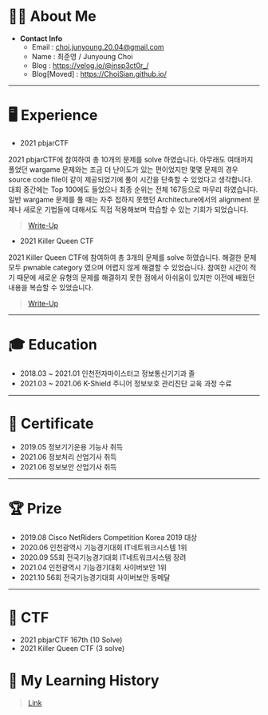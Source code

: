 # 👨‍💻 **About Me**

- **Contact Info**
  - Email : choi.junyoung.20.04@gmail.com
  - Name : 최준영 / Junyoung Choi
  - Blog : https://velog.io/@insp3ct0r_/
  - Blog[Moved] : https://ChoiSian.github.io/

* * *

# 🖥️ **Experience**

- 2021 pbjarCTF

2021 pbjarCTF에 참여하여 총 10개의 문제를 solve 하였습니다. 아무래도 여태까지 풀었던 wargame 문제와는 조금 더 난이도가 있는 편이었지만 몇몇 문제의 경우 source code file이 같이 제공되었기에 풀이 시간을 단축할 수 있었다고 생각합니다.
대회 중간에는 Top 100에도 들었으나 최종 순위는 전체 167등으로 마무리 하였습니다. 일반 wargame 문제를 풀 때는 자주 접하지 못했던 Architecture에서의 alignment 문제나 새로운 기법들에 대해서도 직접 적용해보며 학습할 수 있는 기회가 되었습니다.

> [Write-Up](https://choisian.github.io/system/crypto/misc/ctf%20write-up/pbjarctf-write-up/)

- 2021 Killer Queen CTF

2021 Killer Queen CTF에 참여하여 총 3개의 문제를 solve 하였습니다. 해결한 문제 모두 pwnable category 였으며 어렵지 않게 해결할 수 있었습니다. 참여한 시간이 적기 때문에 새로운 유형의 문제를 해결하지 못한 점에서 아쉬움이 있지만 이전에 배웠던 내용을 복습할 수 있었습니다.

> [Write-Up](https://choisian.github.io/ctf%20write-up/system/killer-queen-ctf-write-up/)

* * *

# 🎓 **Education**

- 2018.03 ~ 2021.01 인천전자마이스터고 정보통신기기과 졸
- 2021.03 ~ 2021.06 K-Shield 주니어 정보보호 관리진단 교육 과정 수료

* * *

# 📝 **Certificate**

- 2019.05 정보기기운용 기능사 취득
- 2021.06 정보처리 산업기사 취득
- 2021.06 정보보안 산업기사 취득

* * *

# 🏆 **Prize**

- 2019.08 Cisco NetRiders Competition Korea 2019 대상
- 2020.06 인천광역시 기능경기대회 IT네트워크시스템 1위
- 2020.09 55회 전국기능경기대회 IT네트워크시스템 장려
- 2021.04 인천광역시 기능경기대회 사이버보안 1위
- 2021.10 56회 전국기능경기대회 사이버보안 동메달

* * *

# 🚩 **CTF**

- 2021 pbjarCTF 167th (10 Solve)
- 2021 Killer Queen CTF (3 solve)

# 📖 **My Learning History**

> [Link](https://github.com/ChoiSian/ChoiSian.github.io#readme)
